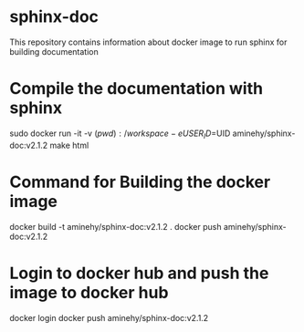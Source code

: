# sphinx-doc
This repository contains information about docker image to run sphinx for building documentation


# Compile the documentation with sphinx
sudo docker run -it -v $(pwd):/workspace -e USER_ID=$UID aminehy/sphinx-doc:v2.1.2  make html


# Command for Building the docker image
docker build -t aminehy/sphinx-doc:v2.1.2 .
docker push aminehy/sphinx-doc:v2.1.2 


# Login to docker hub and push the image to docker hub
docker login
docker push aminehy/sphinx-doc:v2.1.2
